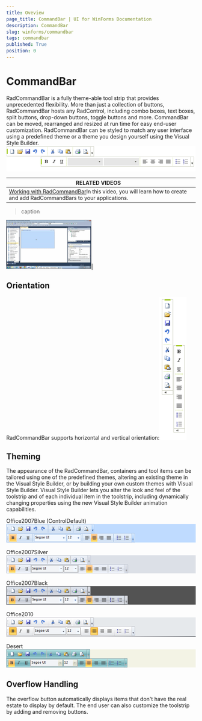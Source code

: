 ```yaml
---
title: Oveview
page_title: CommandBar | UI for WinForms Documentation
description: CommandBar
slug: winforms/commandbar
tags: commandbar
published: True
position: 0
---
```


# CommandBar



RadCommandBar is a fully theme-able tool strip that provides unprecedented flexibility. More than just a collection of buttons, RadCommandBar hosts any RadControl, including combo boxes, text boxes, split buttons, drop-down buttons, toggle buttons and more. CommandBar can be moved, rearranged and resized at run time for easy end-user customization. RadCommandBar can be styled to match any user interface using a predefined theme or a theme you design yourself using the Visual Style Builder.
      ![commandbar-overview 001](images/commandbar-overview001.png)


| RELATED VIDEOS |  |
| ------ | ------ |
|[Working with RadCommandBar](http://tv.telerik.com/watch/winforms/working-with-radcommandbar-for-winforms)In this video, you will learn how to create and add RadCommandBars to your applications.|
>caption 

![command-bar-working-with-command-bar-video](images/command-bar-working-with-command-bar-video.png)|

## Orientation

RadCommandBar supports horizontal and vertical orientation:![commandbar-overview 002](images/commandbar-overview002.png)

## Theming

The appearance of the RadCommandBar, containers and tool items can be
          tailored using one of the predefined themes, altering an existing theme in the
          Visual Style Builder, or by building your own custom themes with Visual Style Builder.
          Visual Style Builder lets you alter the look and feel of the toolstrip and of each
          individual item in the toolstrip, including dynamically changing properties using the
          new Visual Style Builder animation capabilities.
        

Office2007Blue (ControlDefault)![commandbar-overview 003](images/commandbar-overview003.png)

Office2007Silver![commandbar-overview 006](images/commandbar-overview006.png)

Office2007Black![commandbar-overview 007](images/commandbar-overview007.png)

Office2010![commandbar-overview 004](images/commandbar-overview004.png)

Desert![commandbar-overview 005](images/commandbar-overview005.png)

## Overflow Handling

The overflow button automatically displays items that don't have the real
          estate to display by default. The end user can also customize the toolstrip by
          adding and removing buttons.
        

